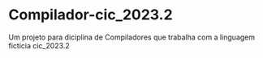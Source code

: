 # Compilador-cic_2023.2
Um projeto para diciplina de Compiladores que trabalha com a linguagem ficticia cic_2023.2
